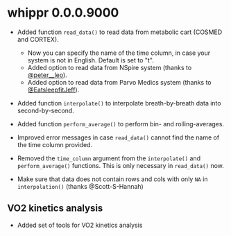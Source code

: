 # whippr 0.0.0.9000

* Added function `read_data()` to read data from metabolic cart (COSMED and CORTEX).
    * Now you can specify the name of the time column, in case your system is not in English. Default is set to "t".
    * Added option to read data from NSpire system (thanks to [@peter__leo](https://twitter.com/peter__leo)).
    * Added option to read data from Parvo Medics system (thanks to [@EatsleepfitJeff](https://twitter.com/EatsleepfitJeff)).
    
* Added function `interpolate()` to interpolate breath-by-breath data into second-by-second.

* Added function `perform_average()` to perform bin- and rolling-averages.

* Improved error messages in case `read_data()` cannot find the name of the time column provided.

* Removed the `time_column` argument from the `interpolate()` and `perform_average()` functions. This is only necessary in `read_data()` now.

* Make sure that data does not contain rows and cols with only `NA` in `interpolation()` (thanks @Scott-S-Hannah)

## VO2 kinetics analysis

* Added set of tools for VO2 kinetics analysis
